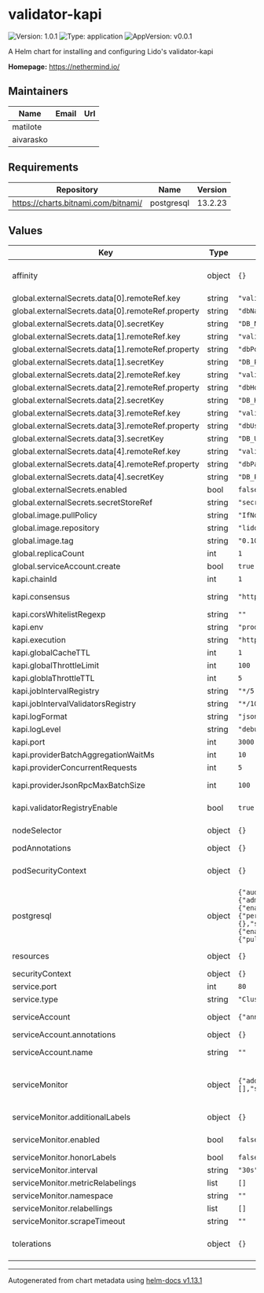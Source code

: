 # validator-kapi

![Version: 1.0.1](https://img.shields.io/badge/Version-1.0.1-informational?style=flat-square) ![Type: application](https://img.shields.io/badge/Type-application-informational?style=flat-square) ![AppVersion: v0.0.1](https://img.shields.io/badge/AppVersion-v0.0.1-informational?style=flat-square)

A Helm chart for installing and configuring Lido's validator-kapi

**Homepage:** <https://nethermind.io/>

## Maintainers

| Name | Email | Url |
| ---- | ------ | --- |
| matilote |  |  |
| aivarasko |  |  |

## Requirements

| Repository | Name | Version |
|------------|------|---------|
| https://charts.bitnami.com/bitnami/ | postgresql | 13.2.23 |

## Values

| Key | Type | Default | Description |
|-----|------|---------|-------------|
| affinity | object | `{}` | Affinity for pod assignment ref: https://kubernetes.io/docs/concepts/configuration/assign-pod-node/#affinity-and-anti-affinity  |
| global.externalSecrets.data[0].remoteRef.key | string | `"validatorKapiSecrets"` |  |
| global.externalSecrets.data[0].remoteRef.property | string | `"dbName"` |  |
| global.externalSecrets.data[0].secretKey | string | `"DB_NAME"` |  |
| global.externalSecrets.data[1].remoteRef.key | string | `"validatorKapiSecrets"` |  |
| global.externalSecrets.data[1].remoteRef.property | string | `"dbPort"` |  |
| global.externalSecrets.data[1].secretKey | string | `"DB_PORT"` |  |
| global.externalSecrets.data[2].remoteRef.key | string | `"validatorKapiSecrets"` |  |
| global.externalSecrets.data[2].remoteRef.property | string | `"dbHost"` |  |
| global.externalSecrets.data[2].secretKey | string | `"DB_HOST"` |  |
| global.externalSecrets.data[3].remoteRef.key | string | `"validatorKapiSecrets"` |  |
| global.externalSecrets.data[3].remoteRef.property | string | `"dbUser"` |  |
| global.externalSecrets.data[3].secretKey | string | `"DB_USER"` |  |
| global.externalSecrets.data[4].remoteRef.key | string | `"validatorKapiSecrets"` |  |
| global.externalSecrets.data[4].remoteRef.property | string | `"dbPassword"` |  |
| global.externalSecrets.data[4].secretKey | string | `"DB_PASSWORD"` |  |
| global.externalSecrets.enabled | bool | `false` |  |
| global.externalSecrets.secretStoreRef | string | `"secretStoreRef"` |  |
| global.image.pullPolicy | string | `"IfNotPresent"` |  |
| global.image.repository | string | `"lidofinance/lido-keys-api"` |  |
| global.image.tag | string | `"0.10.1"` |  |
| global.replicaCount | int | `1` |  |
| global.serviceAccount.create | bool | `true` |  |
| kapi.chainId | int | `1` | chain id |
| kapi.consensus | string | `"http://your_cl_node1,http://your_cl_node2"` | CL api urls if VALIDATOR_REGISTRY_ENABLE=false , there are no need to provide CL_API_URLS |
| kapi.corsWhitelistRegexp | string | `""` | The number of seconds that each request will last in storage |
| kapi.env | string | `"production"` |  |
| kapi.execution | string | `"http://your_el_node1,http://your_el_node2"` | EL Node provider You could provide few providers for fallback |
| kapi.globalCacheTTL | int | `1` | Cache expiration time in seconds |
| kapi.globalThrottleLimit | int | `100` | The maximum number of requests within the TTL limit |
| kapi.globlaThrottleTTL | int | `5` |  |
| kapi.jobIntervalRegistry | string | `"*/5 * * * * *"` |  |
| kapi.jobIntervalValidatorsRegistry | string | `"*/10 * * * * *"` |  |
| kapi.logFormat | string | `"json"` | Log format: simple or json |
| kapi.logLevel | string | `"debug"` | Log level: debug, info, notice, warning or error |
| kapi.port | int | `3000` | Application port |
| kapi.providerBatchAggregationWaitMs | int | `10` |  |
| kapi.providerConcurrentRequests | int | `5` |  |
| kapi.providerJsonRpcMaxBatchSize | int | `100` | FallbackProviderModule request policy parameters values below are default |
| kapi.validatorRegistryEnable | bool | `true` | It is possible to enable/disable collecting of validators value below is default |
| nodeSelector | object | `{}` | Node labels for pod assignment ref: https://kubernetes.io/docs/user-guide/node-selection/  |
| podAnnotations | object | `{}` |  |
| podSecurityContext | object | `{}` | Pod Security Context ref: https://kubernetes.io/docs/tasks/configure-pod-container/security-context/  |
| postgresql | object | `{"audit":{"logHostname":true},"auth":{"database":"kapi","existingSecret":"eso-validator-kapi","secretKeys":{"adminPasswordKey":"DB_PASSWORD","replicationPasswordKey":"","userPasswordKey":"DB_PASSWORD"},"username":"postgres"},"containerSecurityContext":{"enabled":true,"runAsUser":1001},"enabled":true,"hostname":"postgresql","metrics":{"enabled":true},"networkPolicy":{"enabled":false},"primary":{"persistence":{"accessModes":["ReadWriteOnce"],"annotations":{},"enabled":true,"mountPath":"/bitnami/postgresql","selector":{},"size":"20Gi","subPath":""},"resources":{"requests":{"cpu":"250m","memory":"384Mi"}}},"rbac":{"create":false},"securityContext":{"enabled":true,"fsGroup":1001},"service":{"ports":{"postgresql":5432}},"tls":{"enabled":false},"volumePermissions":{"enabled":true,"image":{"pullPolicy":"Always","registry":"docker.io","repository":"bitnami/bitnami-shell","tag":"11-debian-11-r99"},"securityContext":{"runAsUser":0}}}` | PostgreSQL Server ref: https://github.com/bitnami/charts/tree/master/bitnami/postgresql  |
| resources | object | `{}` | Configure resource requests and limits. ref: http://kubernetes.io/docs/user-guide/compute-resources/  |
| securityContext | object | `{}` |  |
| service.port | int | `80` |  |
| service.type | string | `"ClusterIP"` |  |
| serviceAccount | object | `{"annotations":{},"name":""}` | ref: https://kubernetes.io/docs/tasks/configure-pod-container/configure-service-account/  |
| serviceAccount.annotations | object | `{}` | Annotations to add to the service account |
| serviceAccount.name | string | `""` | The name of the service account to use. If not set and create is true, a name is generated using the fullname template |
| serviceMonitor | object | `{"additionalLabels":{},"enabled":false,"honorLabels":false,"interval":"30s","metricRelabelings":[],"namespace":"","relabellings":[],"scrapeTimeout":""}` | Prometheus Service Monitor ref: https://github.com/coreos/prometheus-operator      https://github.com/coreos/prometheus-operator/blob/master/Documentation/api.md#endpoint  |
| serviceMonitor.additionalLabels | object | `{}` | Additional labels that can be used so ServiceMonitor resource(s) can be discovered by Prometheus  |
| serviceMonitor.enabled | bool | `false` | Create ServiceMonitor resource(s) for scraping metrics using PrometheusOperator  |
| serviceMonitor.honorLabels | bool | `false` | Specify honorLabels parameter to add the scrape endpoint  |
| serviceMonitor.interval | string | `"30s"` | The interval at which metrics should be scraped  |
| serviceMonitor.metricRelabelings | list | `[]` | Metrics RelabelConfigs to apply to samples before ingestion.  |
| serviceMonitor.namespace | string | `""` | The namespace in which the ServiceMonitor will be created  |
| serviceMonitor.relabellings | list | `[]` | Metrics RelabelConfigs to apply to samples before scraping.  |
| serviceMonitor.scrapeTimeout | string | `""` | The timeout after which the scrape is ended  |
| tolerations | object | `{}` | Tolerations for pod assignment ref: https://kubernetes.io/docs/concepts/configuration/taint-and-toleration/  |

----------------------------------------------
Autogenerated from chart metadata using [helm-docs v1.13.1](https://github.com/norwoodj/helm-docs/releases/v1.13.1)
